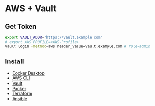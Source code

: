# AWS + Vault

## Get Token

```bash
export VAULT_ADDR="https://vault.example.com"
# export AWS_PROFILE=<AWS-Profile>
vault login -method=aws header_value=vault.example.com # role=admin
```

## Install

- [Docker Desktop](https://www.docker.com/products/docker-desktop)
- [AWS CLI](https://docs.aws.amazon.com/ko_kr/cli/latest/userguide/install-cliv2-mac.html)
- [Vault](https://www.vaultproject.io/downloads)
- [Packer](https://www.packer.io/downloads)
- [Terraform](https://www.terraform.io/downloads.html)
- [Ansible](https://docs.ansible.com/ansible/latest/installation_guide/intro_installation.html)
